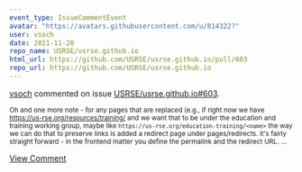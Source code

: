 ```yaml
---
event_type: IssueCommentEvent
avatar: "https://avatars.githubusercontent.com/u/814322?"
user: vsoch
date: 2021-11-20
repo_name: USRSE/usrse.github.io
html_url: https://github.com/USRSE/usrse.github.io/pull/603
repo_url: https://github.com/USRSE/usrse.github.io
---
```


<a href='https://github.com/vsoch' target='_blank'>vsoch</a> commented on issue <a href='https://github.com/USRSE/usrse.github.io/pull/603' target='_blank'>USRSE/usrse.github.io#603</a>.

<small>Oh and one more note - for any pages that are replaced (e.g., if right now we have https://us-rse.org/resources/training/ and we want that to be under the education and training working group, maybe like `https://us-rse.org/education-training/<name>` the way we can do that to preserve links is added a redirect page under pages/redirects. it's fairly straight forward - in the frontend matter you define the permalink and the redirect URL. ...</small>

<a href='https://github.com/USRSE/usrse.github.io/pull/603' target='_blank'>View Comment</a>